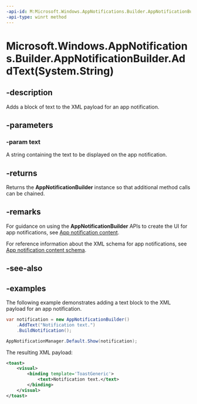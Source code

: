 ```yaml
---
-api-id: M:Microsoft.Windows.AppNotifications.Builder.AppNotificationBuilder.AddText(System.String)
-api-type: winrt method
---
```


# Microsoft.Windows.AppNotifications.Builder.AppNotificationBuilder.AddText(System.String)

<!--
public Microsoft.Windows.AppNotifications.Builder.AppNotificationBuilder AddText (string text);
-->


## -description

Adds a block of text to the XML payload for an app notification.

## -parameters

### -param text

A string containing the text to be displayed on the app notification.

## -returns

Returns the **AppNotificationBuilder** instance so that additional method calls can be chained.

## -remarks

For guidance on using the **AppNotificationBuilder** APIs to create the UI for app notifications, see [App notification content](/windows/apps/design/shell/tiles-and-notifications/adaptive-interactive-toasts).

For reference information about the XML schema for app notifications, see [App notification content schema](/windows/apps/design/shell/tiles-and-notifications/toast-schema).

## -see-also

## -examples

The following example demonstrates adding a text block to the XML payload for an app notification. 

```csharp
var notification = new AppNotificationBuilder()
    .AddText("Notification text.")
    .BuildNotification();

AppNotificationManager.Default.Show(notification);
```

The resulting XML payload:

```xml
<toast>
    <visual>
        <binding template='ToastGeneric'>
            <text>Notification text.</text>
        </binding>
    </visual>
</toast>
```


